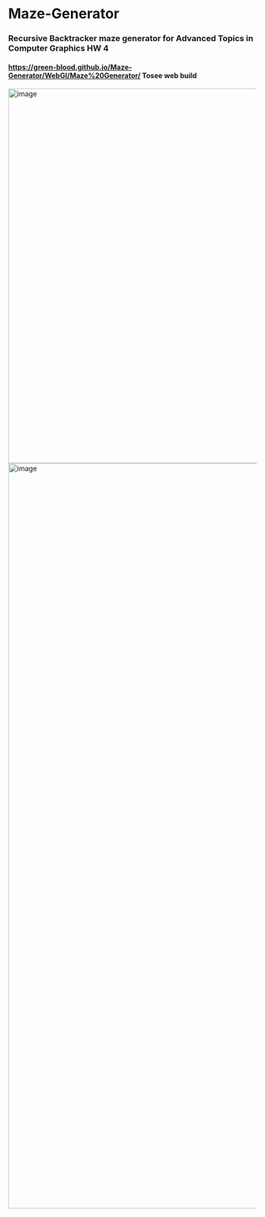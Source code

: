 # Maze-Generator
### Recursive Backtracker maze generator for Advanced Topics in Computer Graphics HW 4 
#### https://green-blood.github.io/Maze-Generator/WebGl/Maze%20Generator/ Tosee web build
<img width="760" alt="image" src="https://user-images.githubusercontent.com/23434956/166153961-363fc7b0-32bf-48ad-a491-2ae91309cdf6.png">
<img width="1512" alt="image" src="https://user-images.githubusercontent.com/23434956/166153973-d656d6b0-62c4-4ef9-920e-808420ea4ac3.png">
